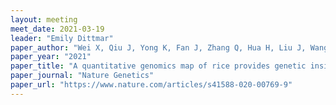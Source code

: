 ```yaml
---
layout: meeting
meet_date: 2021-03-19
leader: "Emily Dittmar"
paper_author: "Wei X, Qiu J, Yong K, Fan J, Zhang Q, Hua H, Liu J, Wang Q, Olsen KM, Han B, Huang X"
paper_year: "2021"
paper_title: "A quantitative genomics map of rice provides genetic insights and guides breeding"
paper_journal: "Nature Genetics"
paper_url: "https://www.nature.com/articles/s41588-020-00769-9"
---
```

